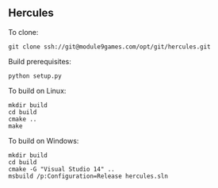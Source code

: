 Hercules
--------

To clone:

    git clone ssh://git@module9games.com/opt/git/hercules.git

Build prerequisites:

    python setup.py

To build on Linux:

    mkdir build
    cd build
    cmake ..
    make

To build on Windows:

    mkdir build
    cd build
    cmake -G "Visual Studio 14" ..
    msbuild /p:Configuration=Release hercules.sln
